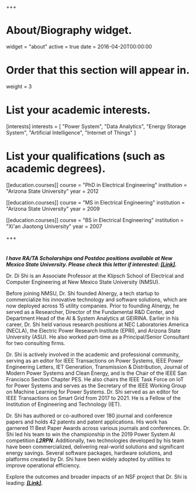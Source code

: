 +++
# About/Biography widget.
widget = "about"
active = true
date = 2016-04-20T00:00:00

# Order that this section will appear in.
weight = 3

# List your academic interests.
[interests]
  interests = [
    "Power System",
    "Data Analytics",
    "Energy Storage System",
    "Artificial Intelligence",
    "Internet of Things"
  ]

# List your qualifications (such as academic degrees).
[[education.courses]]
  course = "PhD in Electrical Engineering"
  institution = "Arizona State University"
  year = 2012

[[education.courses]]
  course = "MS in Electrical Engineering"
  institution = "Arizona State University"
  year = 2009

[[education.courses]]
  course = "BS in Electrical Engineering"
  institution = "Xi'an Jiaotong University"
  year = 2007
 
+++

# 
***I have RA/TA Scholarships and Postdoc positions available at New Mexico State University. Please check this letter if interested: <a href="https://www.dropbox.com/scl/fi/w5rjdj87n4bhtbrtmiwnr/Letter-to-prospective-student.pdf?rlkey=ci5xstl32wxjkjv5yzbolub05&dl=0" target="_blank"><strong><u>[Link]</u></strong></a>.***



Dr. Di Shi is an Associate Professor at the Klipsch School of Electrical and Computer Engineering at New Mexico State University (NMSU).

Before joining NMSU, Dr. Shi founded AInergy, a tech startup to commercialize his innovative technology and software solutions, which are now deployed across 15 utility companies. Prior to founding AInergy, he served as a Researcher, Director of the Fundamental R&D Center, and Department Head of the AI & System Analytics at GEIRINA. Earlier in his career, Dr. Shi held various research positions at NEC Laboratories America (NECLA), the Electric Power Research Institute (EPRI), and Arizona State University (ASU). He also worked part-time as a Principal/Senior Consultant for two consulting firms.

Dr. Shi is actively involved in the academic and professional community, serving as an editor for IEEE Transactions on Power Systems, IEEE Power Engineering Letters, IET Generation, Transmission & Distribution, Journal of Modern Power Systems and Clean Energy, and is the Chair of the IEEE San Francisco Section Chapter PES. He also chairs the IEEE Task Force on IoT for Power Systems and serves as the Secretary of the IEEE Working Group on Machine Learning for Power Systems. Dr. Shi served as an editor for IEEE Transactions on Smart Grid from 2017 to 2021. He is a Fellow of the Institution of Engineering and Technology (IET).

Dr. Shi has authored or co-authored over 180 journal and conference papers and holds 42 patents and patent applications. His work has garnered 11 Best Paper Awards across various journals and conferences. Dr. Shi led his team to win the championship in the 2019 Power System AI competition ***L2RPN***. Additionally, two technologies developed by his team have been commercialized, delivering real-world solutions and significant energy savings. Several software packages, hardware solutions, and platforms created by Dr. Shi have been widely adopted by utilities to improve operational efficiency.


Explore the outcomes and broader impacts of an NSF project that Dr. Shi is leading: ***<a href="https://digicares.net/" target="_blank"><strong><u>[Link]</u></strong></a>.***
